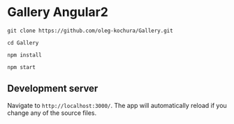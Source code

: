 #  Gallery Angular2

`git clone https://github.com/oleg-kochura/Gallery.git`

`cd Gallery`

`npm install`

`npm start`

## Development server
Navigate to `http://localhost:3000/`. The app will automatically reload if you change any of the source files.
